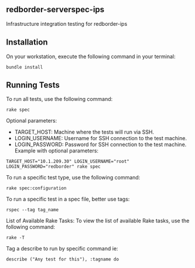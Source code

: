 ## redborder-serverspec-ips
Infrastructure integration testing for redborder-ips

## Installation
On your workstation, execute the following command in your terminal:
```
bundle install
```

## Running Tests
To run all tests, use the following command:
```
rake spec
```

Optional parameters:
* TARGET_HOST: Machine where the tests will run via SSH.
* LOGIN_USERNAME: Username for SSH connection to the test machine.
* LOGIN_PASSWORD: Password for SSH connection to the test machine.
Example with optional parameters:
```
TARGET_HOST="10.1.209.30" LOGIN_USERNAME="root" LOGIN_PASSWORD="redborder" rake spec
```

To run a specific test type, use the following command:
```
rake spec:configuration
```

To run a specific test in a spec file, better use tags:
```
rspec --tag tag_name
```

List of Available Rake Tasks:
To view the list of available Rake tasks, use the following command:
```
rake -T
```

Tag a describe to run by specific command ie:
```
describe ("Any test for this"), :tagname do
```